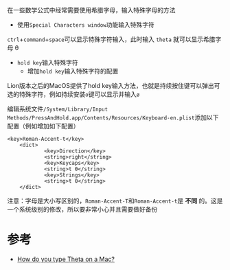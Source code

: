 在一些数学公式中经常需要使用希腊字母，输入特殊字母的方法

* 使用`Special Characters window`功能输入特殊字符

`ctrl`+`command`+`space`可以显示特殊字符输入，此时输入 `theta` 就可以显示希腊字母 θ

* `hold key`输入特殊字符
  * 增加`hold key`输入特殊字符的配置

Lion版本之后的MacOS提供了hold key输入方法，也就是持续按住键可以弹出可选的特殊字符，例如持续安装`o`键可以显示并输入`ø`

编辑系统文件`/System/Library/Input Methods/PressAndHold.app/Contents/Resources/Keyboard-en.plist`添加以下配置（例如增加如下配置）

```
<key>Roman-Accent-t</key>
    <dict>
            <key>Direction</key>
            <string>right</string>
            <key>Keycaps</key>
            <string>t θ</string>
            <key>Strings</key>
            <string>t θ</string>
    </dict>
```

注意：字母是大小写区别的，`Roman-Accent-T`和`Roman-Accent-t`是 **不同** 的。这是一个系统级别的修改，所以要非常小心并且需要做好备份

# 参考

* [How do you type Theta on a Mac?](http://apple.stackexchange.com/questions/62273/how-do-you-type-theta-on-a-mac)